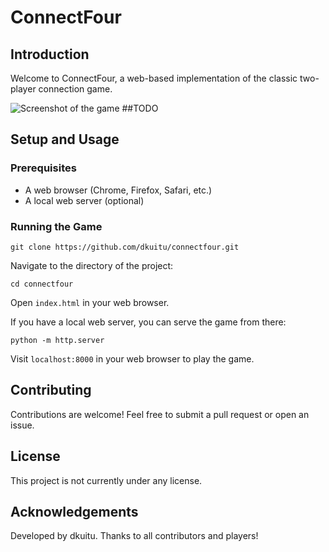 # ConnectFour

## Introduction

Welcome to ConnectFour, a web-based implementation of the classic two-player connection game.

![Screenshot of the game](screenshot.png) ##TODO

## Setup and Usage

### Prerequisites

- A web browser (Chrome, Firefox, Safari, etc.)
- A local web server (optional)

### Running the Game

```
git clone https://github.com/dkuitu/connectfour.git
```

Navigate to the directory of the project:

```
cd connectfour
```

Open `index.html` in your web browser.

If you have a local web server, you can serve the game from there:

```
python -m http.server
```

Visit `localhost:8000` in your web browser to play the game.

## Contributing

Contributions are welcome! Feel free to submit a pull request or open an issue.

## License

This project is not currently under any license. 

## Acknowledgements

Developed by dkuitu. Thanks to all contributors and players!
